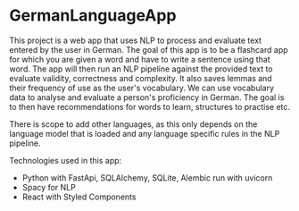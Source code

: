 # GermanLanguageApp
This project is a web app that uses NLP to process and evaluate text entered by the user in German. 
The goal of this app is to be a flashcard app for which you are given a word and have to write a sentence using that word. 
The app will then run an NLP pipeline against the provided text to evaluate validity, correctness and complexity. 
It also saves lemmas and their frequency of use as the user's vocabulary. 
We can use vocabulary data to analyse and evaluate a person's proficiency in German. 
The goal is to then have recommendations for words to learn, structures to practise etc. 

There is scope to add other languages, as this only depends on the language model that is loaded and any language specific rules in the NLP pipeline. 

Technologies used in this app: 
- Python with FastApi, SQLAlchemy, SQLite, Alembic run with uvicorn
- Spacy for NLP
- React with Styled Components
